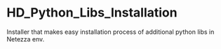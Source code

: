 # HD_Python_Libs_Installation
Installer that makes easy installation process of additional python libs in Netezza env.
